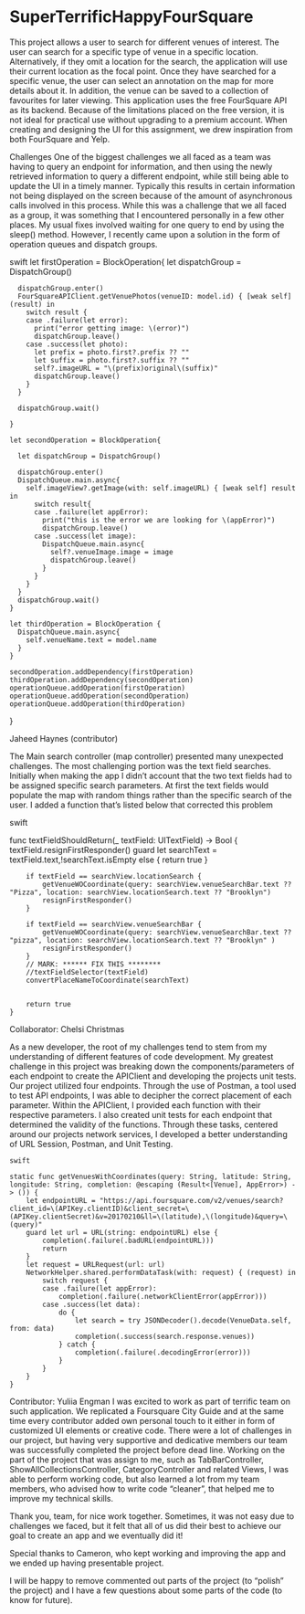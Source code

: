 # SuperTerrificHappyFourSquare

This project allows a user to search for different venues of interest. The user can search for a specific type of venue in a specific location. Alternatively, if they omit a location for the search, the application will use their current location as the focal point. Once they have searched for a specific venue, the user can select an annotation on the map for more details about it. In addition, the venue can be saved to a collection of favourites for later viewing. 
This application uses the free FourSquare API as its backend. Because of the limitations placed on the free version, it is not ideal for practical use without upgrading to a premium account. When creating and designing the UI for this assignment, we drew inspiration from both FourSquare and Yelp.

Challenges 
One of the biggest challenges we all faced as a team was having to query an endpoint for information, and then using the newly retrieved information to query a different endpoint, while still being able to update the UI in a timely manner. Typically this results in certain information not being displayed on the screen because of the amount of asynchronous calls involved in this process. While this was a challenge that we all faced as a group, it was something that I encountered personally in a few other places. My usual fixes involved waiting for one query to end by using the sleep() method. However, I recently came upon a solution in the form of operation queues and dispatch groups.

swift 
let firstOperation = BlockOperation{
      let dispatchGroup = DispatchGroup()
       
      dispatchGroup.enter()
      FourSquareAPIClient.getVenuePhotos(venueID: model.id) { [weak self] (result) in
        switch result {
        case .failure(let error):
          print("error getting image: \(error)")
          dispatchGroup.leave()
        case .success(let photo):
          let prefix = photo.first?.prefix ?? ""
          let suffix = photo.first?.suffix ?? ""
          self?.imageURL = "\(prefix)original\(suffix)"
          dispatchGroup.leave()
        }
      }
       
      dispatchGroup.wait()
       
    }
     
    let secondOperation = BlockOperation{
       
      let dispatchGroup = DispatchGroup()
       
      dispatchGroup.enter()
      DispatchQueue.main.async{
        self.imageView?.getImage(with: self.imageURL) { [weak self] result in
          switch result{
          case .failure(let appError):
            print("this is the error we are looking for \(appError)")
            dispatchGroup.leave()
          case .success(let image):
            DispatchQueue.main.async{
              self?.venueImage.image = image
              dispatchGroup.leave()
            }
          }
        }
      }
      dispatchGroup.wait()
    }
     
    let thirdOperation = BlockOperation {
      DispatchQueue.main.async{
        self.venueName.text = model.name
      }
    }
     
    secondOperation.addDependency(firstOperation)
    thirdOperation.addDependency(secondOperation)
    operationQueue.addOperation(firstOperation)
    operationQueue.addOperation(secondOperation)
    operationQueue.addOperation(thirdOperation)
  }
  
  
  Jaheed Haynes (contributor)

The Main search controller (map controller)  presented many unexpected challenges. The most challenging portion was the text field searches. Initially when making the app I didn’t account that the two text fields had to be assigned specific search parameters. At first the text fields would populate the map with random things rather than the specific search of the user. I added a function that’s listed below that corrected this problem

swift

func textFieldShouldReturn(_ textField: UITextField) -> Bool {
        textField.resignFirstResponder()
        guard let searchText = textField.text,!searchText.isEmpty else {
            return true
        }
        
        if textField == searchView.locationSearch {
            getVenueWOCoordinate(query: searchView.venueSearchBar.text ?? "Pizza", location: searchView.locationSearch.text ?? "Brooklyn")
            resignFirstResponder()
        }
        
        if textField == searchView.venueSearchBar {
            getVenueWOCoordinate(query: searchView.venueSearchBar.text ?? "pizza", location: searchView.locationSearch.text ?? "Brooklyn" )
            resignFirstResponder()
        }
        // MARK: ****** FIX THIS ********
        //textFieldSelector(textField)
        convertPlaceNameToCoordinate(searchText)
        
        
        return true
    }




Collaborator: Chelsi Christmas 

As a new developer, the root of my challenges tend to stem from my understanding of different features of code development. My greatest challenge in this project was breaking down the components/parameters of each endpoint to create the APIClient and developing the projects unit tests. Our project utilized four endpoints. Through the use of Postman, a tool used to test API endpoints, I was able to decipher the correct placement of each parameter. Within the APIClient,  I provided each function with their respective parameters. I also created unit tests for each endpoint that determined the validity of the functions. Through these tasks, centered around our projects network services, I developed a better understanding of URL Session, Postman, and Unit Testing.

     
    
    swift
    
    static func getVenuesWithCoordinates(query: String, latitude: String, longitude: String, completion: @escaping (Result<[Venue], AppError>) -> ()) {
        let endpointURL = "https://api.foursquare.com/v2/venues/search?client_id=\(APIKey.clientID)&client_secret=\(APIKey.clientSecret)&v=20170210&ll=\(latitude),\(longitude)&query=\(query)"
        guard let url = URL(string: endpointURL) else {
            completion(.failure(.badURL(endpointURL)))
            return
        }
        let request = URLRequest(url: url)
        NetworkHelper.shared.performDataTask(with: request) { (request) in
            switch request {
            case .failure(let appError):
                completion(.failure(.networkClientError(appError)))
            case .success(let data):
                do {
                    let search = try JSONDecoder().decode(VenueData.self, from: data)
                    completion(.success(search.response.venues))
                } catch {
                    completion(.failure(.decodingError(error)))
                }
            }
        }
    }



Contributor: Yuliia Engman
I was excited to work as part of terrific team on such application. We replicated a Foursquare City Guide and at the same time every contributor added own personal touch to it either in form of customized UI elements or creative code. 
There were a lot of challenges in our project, but having very supportive and dedicative members our team was successfully completed the project before dead line.
Working on the part of the project that was assign to me, such as TabBarController, ShowAllCollectionsController, CategoryController and related Views, I was able to perform working code, but also learned a lot from my team members, who advised how to write code “cleaner”, that helped me to improve my technical skills.


Thank you, team, for nice work together. Sometimes, it was not easy due to challenges we faced, but it felt that all of us did their best to achieve our goal to create an app and we eventually did it!

Special thanks to Cameron, who kept working and improving the app and we ended up having presentable project.

I will be happy to remove commented out parts of the project (to “polish” the project) and I have a few questions about some parts of the code (to know for future).

